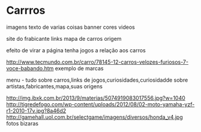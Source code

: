 # Carrros

imagens
texto de varias coisas
banner
cores
videos 

site do  frabicante
links
mapa de carros 
origem

efeito de virar a página
tenha jogos a relação aos carros

http://www.tecmundo.com.br/carro/78145-12-carros-velozes-furiosos-7-voce-babando.htm 
exemplo de marcas

menu -  tudo  sobre carros,links de jogos,curiosidades,curiosidadde sobre artistas,fabricantes,mapa,suas origens

http://img.ibxk.com.br/2013/9/materias/5074919083017556.jpg?w=1040
http://tigredefogo.com/wp-content/uploads/2012/08/02-moto-yamaha-yzf-r1-2010-17v.jpg?8a46d2
http://gamehall.uol.com.br/selectgame/imagens/diversos/honda_v4.jpg
fotos bizaras   

